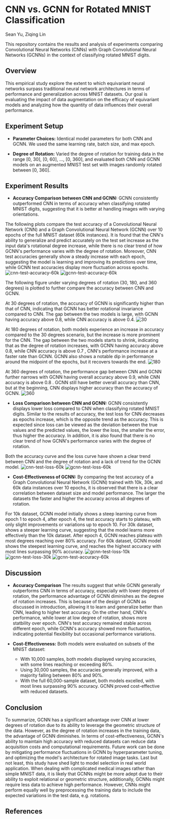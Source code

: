 # CNN vs. GCNN for Rotated MNIST Classification
Sean Yu, Ziqing Lin

This repository contains the results and analysis of experiments comparing Convolutional Neural Networks (CNNs) with Graph Convolutional Neural Networks (GCNNs) in the context of classifying rotated MNIST digits.

## Overview

This empirical study explore the extent to which equivariant neural networks surpass traditional neural network architectures in terms of performance and generalization across MNIST datasets. Our goal is evaluating the impact of data augmentation on the efficacy of equivariant models and analyzing how the quantity of data influences their overall performance.

## Experiment Setup

- **Parameter Choices:** Identical model parameters for both CNN and GCNN. We used the same learning rate, batch size, and max epoch.

- **Degree of Rotation:** Varied the degree of rotation for training data in the range [0, 30], [0, 60], ..., [0, 360], and evaluated both CNN and GCNN models on an augmented MNIST test set with images randomly rotated between [0, 360].



## Experiment Results

- **Accuracy Comparison between CNN and GCNN:** GCNN consistently outperformed CNN in terms of accuracy when classifying rotated MNIST digits, suggesting that it is better at handling images with varying orientations.

The following plots compare the test accuracy of a Convolutional Neural Network (CNN) and a Graph Convolutional Neural Network (GCNN) over 10 epochs of the full MNIST dataset (60k instances). It is found that the CNN's ability to generalize and predict accurately on the test set increase as the input data's rotational degree increase, while there is no clear trend of how GCNN's performance varies with the degree of rotation. Moreover, CNN test accuracies generally show a steady increase with each epoch,  suggesting the model is learning and improving its predictions over time, while GCNN test accuracies display more fluctuation across epochs. 
![cnn-test-accuracy-60k](https://github.com/janeyziqinglin/equivariant_neural_network/assets/105125897/4d30b121-7331-4320-a1ff-37ebbec80e20)
![gcnn-test-accuracy-60k](https://github.com/janeyziqinglin/equivariant_neural_network/assets/105125897/5afd8234-44fe-4aea-ae95-06f223db8c1c)

The following figure under varying degrees of rotation (30, 180, and 360 degrees) is plotted to further compare the accuracy between CNN and GCNN. 

At 30 degrees of rotation, the accuracy of GCNN is significantly higher than that of CNN, indicating that GCNN has better rotational invariance compared to CNN. The gap between the two models is large, with GCNN having accuracy above 0.8, while CNN accuracy is  above 0.4.
![30](https://github.com/janeyziqinglin/equivariant_neural_network/assets/105125897/0ba9c372-6900-4510-9af6-030e18ce0161)

At 180 degrees of rotation, both models experience an increase in accuracy compared to the 30 degrees scenario, but the increase is more prominent for the CNN. The gap between the two models starts to shrink, indicating that as the degree of rotation increases, with GCNN having accuracy above 0.8, while CNN accuracy is  above 0.7 , CNN's performance increase at a faster rate than GCNN. GCNN also shows a notable dip in performance around the midpoint of the epochs, but it recovers towards the end.
![180](https://github.com/janeyziqinglin/equivariant_neural_network/assets/105125897/459ce076-555f-498b-8ede-827a4bb40381)

At 360 degrees of rotation, the performance gap between CNN and GCNN further narrows with GCNN having overall accuracy above 0.9, while CNN accuracy is  above 0.8 . GCNN still have better overall accuracy than CNN, but at the beginning, CNN displays higher accuracy than  the accuracy of GCNN. 
![360](https://github.com/janeyziqinglin/equivariant_neural_network/assets/105125897/9e8762ca-0322-4622-ba67-3baa8e16d5bc)


<!-- 
<div style="display: flex;">
    <img src="https://github.com/janeyziqinglin/equivariant_neural_network/assets/105125897/ab34b3c1-435c-46e2-9bcf-3a4794cabbcf" alt="Image 1" width="33%">
    <img src="https://github.com/janeyziqinglin/equivariant_neural_network/assets/105125897/0bd1afff-ea04-46f2-940e-ca84dfb0f96c" alt="Image 2" width="33%">
    <img src="https://github.com/janeyziqinglin/equivariant_neural_network/assets/105125897/3bbbbf9e-c078-47df-a97f-8a25789a135c" alt="Image 3" width="33%">
</div>
-->




- **Loss Comparison between CNN and GCNN:** GCNN consistently displays lower loss compared to CNN when classifying rotated MNIST digits. Similar to the results of accuracy, the test loss for CNN decreases as epochs increase, which is the opposite trend as the accuracy. This is expected since loss can be viewed as the deviation between the true values and the predicted values, the lower the loss, the smaller the error, thus higher the accuracy. In addition, it is also found that there is no clear trend of how GCNN's performance varies with the degree of rotation.

Both the accuracy curve and the loss curve have shown a clear trend between CNN and the degree of rotation and a lack of trend for the GCNN model. 
![cnn-test-loss-60k](https://github.com/janeyziqinglin/equivariant_neural_network/assets/105125897/1ddb34aa-8d74-4cb2-9aab-ff01cf0f8bc8)
![gcnn-test-loss-60k](https://github.com/janeyziqinglin/equivariant_neural_network/assets/105125897/ca0f8c32-6bc7-4040-be5c-6d09bcf247da)


- **Cost-Effectiveness of GCNN:**  By comparing the test accuracy of a Graph Convolutional Neural Network (GCNN) trained with 10k, 30k, and 60k data instances over 10 epochs, it is observed that there is a clear correlation between dataset size and model performance. The larger the datasets the faster and higher the accuracy across all degrees of rotation.

For 10k dataset, GCNN model initially shows a steep learning curve from epoch 1 to epoch 4, after epoch 4, the test accuracy starts to plateau, with only slight improvements or variations up to epoch 10.
For 30k dataset, shows a steeper learning curve, suggesting that the model learns more effectively than the 10k dataset. After epoch 4, GCNN reaches plateau with most degrees reaching over 80% accuracy.
For 60k dataset,  GCNN model shows the steepest learning curve, and reaches the highest accuracy with most lines surpassing 90% accuracy.
![gcnn-test-loss-10k](https://github.com/janeyziqinglin/equivariant_neural_network/assets/105125897/f8e990f5-28cf-464f-8ce3-2d5355df4e1f)
![gcnn-test-loss-30k](https://github.com/janeyziqinglin/equivariant_neural_network/assets/105125897/c18aad63-7416-41ef-a179-3f5800157c2a)
![gcnn-test-accuracy-60k](https://github.com/janeyziqinglin/equivariant_neural_network/assets/105125897/011bdd00-28b0-4547-b970-27f032456ff0)


## Discussion
- **Accuracy Comparison**  The results suggest that while GCNN generally outperforms CNN in terms of accuracy, especially with lower degrees of rotation, the performance advantage of GCNN diminishes as the degree of rotation increases. This is because of the design of GCNN as discussed in introduction, allowing it to learn and generalize better than CNN, leading to higher test accuracy. On the other hand, CNN's performance, while lower at low degree of rotation, shows more statbility over epoch. CNN's test accuracy remained stable across different epoch, while GCNN's accuracy showed more fluctuation, indicating potential flexibility but occasional performance variations.

- **Cost-Effectiveness:** Both models were evaluated on subsets of the MNIST dataset:
  - With 10,000 samples, both models displayed varying accuracies, with some lines reaching or exceeding 80%.
  - Using 30,000 samples, the accuracies generally improved, with a majority falling between 80% and 90%.
  - With the full 60,000-sample dataset, both models excelled, with most lines surpassing 90% accuracy. GCNN proved cost-effective with reduced datasets.

## Conclusion
To summarize, GCNN has a significant advantage over CNN at lower degrees of rotation due to its ability to leverage the geometric structure of the data. However, as the degree of rotation increases in the training data, the advantage of GCNN diminishes. In terms of cost-effectiveness, GCNN's ability to maintain high accuracy with reduced datasets can reduce data acquisition costs and computational requirements. Future work can be done by  mitigating performance fluctuations in GCNN by hyperparameter tuning, and optimizing the model's architecture for rotated image tasks.
Last but not least, this study have shed light to model selection in real world application. When dealing with complicated medical images rather than simple MNIST data, it is likely that GCNNs might be more adept due to their ability to exploit relational or geometric structure, additionally, GCNNs might require less data to achieve high performance. However, CNNs might perform equally well by preprocessing the training data to include the expected variations in the test data, e.g. rotations.

## References




